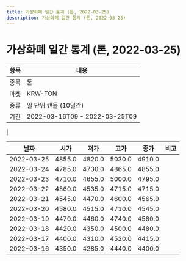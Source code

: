 ```yaml
---
title: 가상화폐 일간 통계 (톤, 2022-03-25)
description: 가상화폐 일간 통계 (톤, 2022-03-25)
---
```


가상화폐 일간 통계 (톤, 2022-03-25)
===

|항목|내용|
|--|--|
|종목|톤|
|마켓|KRW-TON|
|종류|일 단위 캔들 (10일간)|
|기간|2022-03-16T09 - 2022-03-25T09
|

|날짜|시가|저가|고가|종가|비고|
|--|--|--|--|--|--|
|2022-03-25|4855.0|4820.0|5030.0|4910.0|    |
|2022-03-24|4785.0|4730.0|4865.0|4855.0|    |
|2022-03-23|4710.0|4655.0|5000.0|4795.0|    |
|2022-03-22|4560.0|4535.0|4715.0|4715.0|    |
|2022-03-21|4545.0|4470.0|4600.0|4565.0|    |
|2022-03-20|4580.0|4515.0|4710.0|4545.0|    |
|2022-03-19|4470.0|4460.0|4740.0|4580.0|    |
|2022-03-18|4420.0|4350.0|4500.0|4480.0|    |
|2022-03-17|4400.0|4310.0|4520.0|4415.0|    |
|2022-03-16|4350.0|4285.0|4440.0|4400.0|    |
